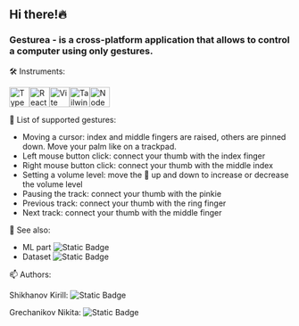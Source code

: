 ## Hi there!🔥

### Gesturea - is a cross-platform application that allows to control a computer using only gestures.
🛠️ Instruments:
<p align="left">
<a href="https://www.typescriptlang.org/" target="_blank" rel="noreferrer"><img src="https://raw.githubusercontent.com/danielcranney/readme-generator/main/public/icons/skills/typescript-colored.svg" width="36" height="36" alt="TypeScript" /></a><a href="https://reactjs.org/" target="_blank" rel="noreferrer"><img src="https://raw.githubusercontent.com/danielcranney/readme-generator/main/public/icons/skills/react-colored.svg" width="36" height="36" alt="React" /></a><a href="https://vitejs.dev/" target="_blank" rel="noreferrer"><img src="https://raw.githubusercontent.com/danielcranney/readme-generator/main/public/icons/skills/vite-colored.svg" width="36" height="36" alt="Vite" /></a><a href="https://tailwindcss.com/" target="_blank" rel="noreferrer"><img src="https://raw.githubusercontent.com/danielcranney/readme-generator/main/public/icons/skills/tailwindcss-colored.svg" width="36" height="36" alt="TailwindCSS" /></a><a href="https://nodejs.org/en/" target="_blank" rel="noreferrer"><img src="https://raw.githubusercontent.com/danielcranney/readme-generator/main/public/icons/skills/nodejs-colored.svg" width="36" height="36" alt="NodeJS" /></a>
</p>

🤌 List of supported gestures:
- Moving a cursor: index and middle fingers are raised, others are pinned down. Move your palm like on a trackpad.
- Left mouse button click: сonnect your thumb with the index finger
- Right mouse button click: сonnect your thumb with the middle index
- Setting a volume level: move the 🤟 up and down to increase or decrease the volume level
- Pausing the track: connect your thumb with the pinkie
- Previous track: connect your thumb with the ring finger
- Next track: connect your thumb with the middle finger


👀 See also:
- ML part ![Static Badge](https://img.shields.io/badge/GestureaML--purple?style=flat&logo=Github&link=https%3A%2F%2Fgithub.com%2Ffrznfrgg%2Fml-for-Gesturea)
- Dataset ![Static Badge](https://img.shields.io/badge/Kaggle--lightblue?style=flat&logo=Kaggle&link=https%3A%2F%2Fwww.kaggle.com%2Fdatasets%2Ffrznfrg%2Frussian-hadwritten-small-lettrs)

📫 Authors:

Shikhanov Kirill: ![Static Badge](https://img.shields.io/badge/Telegram-black?logo=Telegram&link=https://t.me/Jimmysonss)

Grechanikov Nikita: ![Static Badge](https://img.shields.io/badge/Telegram-black?logo=Telegram&link=https%3A%2F%2Ft.me%2Ffrznfrg) 
